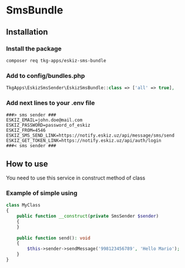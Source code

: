 # SmsBundle

## Installation

### Install the package

```bash
composer req tkg-apps/eskiz-sms-bundle
```

### Add to config/bundles.php

```php
TkgApps\EskizSmsSender\EskizSmsBundle::class => ['all' => true],
```

### Add next lines to your .env file

```dotenv
###> sms sender ###
ESKIZ_EMAIL=john.doe@mail.com
ESKIZ_PASSWORD=password_of_eskiz
ESKIZ_FROM=4546
ESKIZ_SMS_SEND_LINK=https://notify.eskiz.uz/api/message/sms/send
ESKIZ_GET_TOKEN_LINK=https://notify.eskiz.uz/api/auth/login
###< sms sender ###
```

## How to use
You need to use this service in construct method of class 
### Example of simple using
```php
class MyClass 
{
    public function __construct(private SmsSender $sender) 
    {
    }
    
    public function send(): void
    {
        $this->sender->sendMessage('998123456789', 'Hello Mario');
    }
}
````